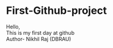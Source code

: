 # First-Github-project
Hello,
<br> 
This is my first day at github 
<br>
Author- Nikhil Raj (DBRAU)
